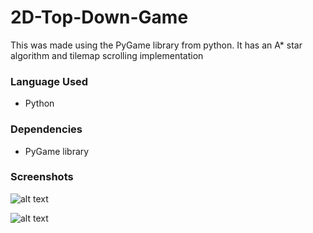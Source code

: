 # 2D-Top-Down-Game
This was made using the PyGame library from python. It has an A* star algorithm and tilemap scrolling implementation
### Language Used
- Python
### Dependencies
- PyGame library

### Screenshots
![alt text](https://github.com/zEuS-0390/Multiple-Units-Pathfinding/blob/main/images/screenshots/image_sample_1.png)

![alt text](https://github.com/zEuS-0390/Multiple-Units-Pathfinding/blob/main/images/screenshots/image_sample_2.png)

